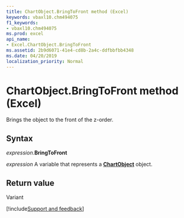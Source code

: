 ```yaml
---
title: ChartObject.BringToFront method (Excel)
keywords: vbaxl10.chm494075
f1_keywords:
- vbaxl10.chm494075
ms.prod: excel
api_name:
- Excel.ChartObject.BringToFront
ms.assetid: 2b9d6071-41e4-cd8b-2a4c-ddfbbfbb4348
ms.date: 04/20/2019
localization_priority: Normal
---
```



# ChartObject.BringToFront method (Excel)

Brings the object to the front of the z-order.


## Syntax

_expression_.**BringToFront**

_expression_ A variable that represents a **[ChartObject](Excel.ChartObject.md)** object.


## Return value

Variant




[!include[Support and feedback](~/includes/feedback-boilerplate.md)]